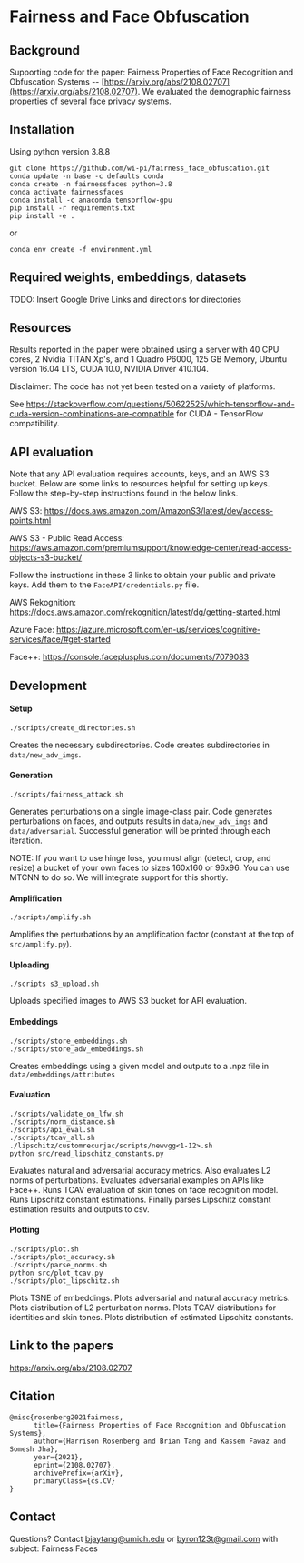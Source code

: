 # Fairness and Face Obfuscation

## Background
Supporting code for the paper: Fairness Properties of Face Recognition and Obfuscation Systems -- [https://arxiv.org/abs/2108.02707](https://arxiv.org/abs/2108.02707). We evaluated the demographic fairness properties of several face privacy systems.

## Installation
Using python version 3.8.8
```
git clone https://github.com/wi-pi/fairness_face_obfuscation.git
conda update -n base -c defaults conda
conda create -n fairnessfaces python=3.8
conda activate fairnessfaces
conda install -c anaconda tensorflow-gpu
pip install -r requirements.txt
pip install -e .
```
or
```
conda env create -f environment.yml
```

## Required weights, embeddings, datasets
TODO: Insert Google Drive Links and directions for directories

## Resources
Results reported in the paper were obtained using a server with 40 CPU cores, 2 Nvidia TITAN Xp's, and 1 Quadro P6000, 125 GB Memory, Ubuntu version 16.04 LTS, CUDA 10.0, NVIDIA Driver 410.104.

Disclaimer: The code has not yet been tested on a variety of platforms.

See https://stackoverflow.com/questions/50622525/which-tensorflow-and-cuda-version-combinations-are-compatible for CUDA - TensorFlow compatibility.

## API evaluation
Note that any API evaluation requires accounts, keys, and an AWS S3 bucket. Below are some links to resources helpful for setting up keys. Follow the step-by-step instructions found in the below links.

AWS S3: https://docs.aws.amazon.com/AmazonS3/latest/dev/access-points.html

AWS S3 - Public Read Access: https://aws.amazon.com/premiumsupport/knowledge-center/read-access-objects-s3-bucket/

Follow the instructions in these 3 links to obtain your public and private keys. Add them to the `FaceAPI/credentials.py` file.

AWS Rekognition: https://docs.aws.amazon.com/rekognition/latest/dg/getting-started.html

Azure Face: https://azure.microsoft.com/en-us/services/cognitive-services/face/#get-started

Face++: https://console.faceplusplus.com/documents/7079083

## Development
#### Setup
```
./scripts/create_directories.sh
```
Creates the necessary subdirectories. Code creates subdirectories in `data/new_adv_imgs`.

#### Generation
```
./scripts/fairness_attack.sh
```
Generates perturbations on a single image-class pair. Code generates perturbations on faces, and outputs results in `data/new_adv_imgs` and `data/adversarial`. Successful generation will be printed through each iteration.

NOTE: If you want to use hinge loss, you must align (detect, crop, and resize) a bucket of your own faces to sizes 160x160 or 96x96. You can use MTCNN to do so. We will integrate support for this shortly.

#### Amplification
```
./scripts/amplify.sh
```
Amplifies the perturbations by an amplification factor (constant at the top of `src/amplify.py`).

#### Uploading
```
./scripts s3_upload.sh
```
Uploads specified images to AWS S3 bucket for API evaluation.

#### Embeddings
```
./scripts/store_embeddings.sh
./scripts/store_adv_embeddings.sh
```
Creates embeddings using a given model and outputs to a .npz file in `data/embeddings/attributes`

#### Evaluation
```
./scripts/validate_on_lfw.sh
./scripts/norm_distance.sh
./scripts/api_eval.sh
./scripts/tcav_all.sh
./lipschitz/customrecurjac/scripts/newvgg<1-12>.sh
python src/read_lipschitz_constants.py
```
Evaluates natural and adversarial accuracy metrics. Also evaluates L2 norms of perturbations. Evaluates adversarial examples on APIs like Face++. Runs TCAV evaluation of skin tones on face recognition model. Runs Lipschitz constant estimations. Finally parses Lipschitz constant estimation results and outputs to csv.

#### Plotting
```
./scripts/plot.sh
./scripts/plot_accuracy.sh
./scripts/parse_norms.sh
python src/plot_tcav.py
./scripts/plot_lipschitz.sh
```
Plots TSNE of embeddings. Plots adversarial and natural accuracy metrics. Plots distribution of L2 perturbation norms. Plots TCAV distributions for identities and skin tones. Plots distribution of estimated Lipschitz constants.

## Link to the papers
https://arxiv.org/abs/2108.02707

## Citation
```
@misc{rosenberg2021fairness,
      title={Fairness Properties of Face Recognition and Obfuscation Systems}, 
      author={Harrison Rosenberg and Brian Tang and Kassem Fawaz and Somesh Jha},
      year={2021},
      eprint={2108.02707},
      archivePrefix={arXiv},
      primaryClass={cs.CV}
}
```

## Contact
Questions? Contact bjaytang@umich.edu or byron123t@gmail.com with subject: Fairness Faces
